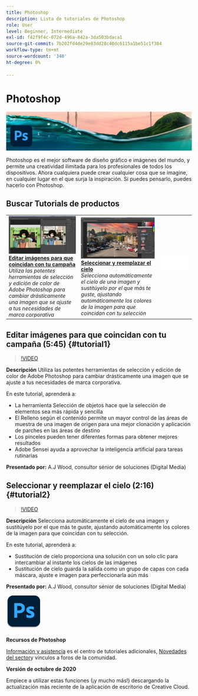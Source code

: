 ```yaml
---
title: Photoshop
description: Lista de tutoriales de Photoshop
role: User
level: Beginner, Intermediate
exl-id: f42f9f4c-072d-496a-842a-3da503bdaca1
source-git-commit: 7b202fd4de29e83dd28c40dc6115a1be51c1f384
workflow-type: tm+mt
source-wordcount: '340'
ht-degree: 0%

---
```


# Photoshop

![Tutorial Hero Image](../assets/Photoshop.jpg)

Photoshop es el mejor software de diseño gráfico e imágenes del mundo, y permite una creatividad ilimitada para los profesionales de todos los dispositivos. Ahora cualquiera puede crear cualquier cosa que se imagine, en cualquier lugar en el que surja la inspiración. Si puedes pensarlo, puedes hacerlo con Photoshop.

## Buscar Tutorials de productos

<table style="table-layout:fixed">
<tr>
 <td>
   <a href="photoshop.md#tutorial1">
      <img alt="Editar imágenes para que coincidan con tu campaña" src="../assets/PS_ObjectSelect_ContentAware_wood.jpg" />
   </a>
    <div>
   <a href="photoshop.md#tutorial1"><strong>Editar imágenes para que coincidan con tu campaña</strong></a>
    </div>
    <em>Utiliza las potentes herramientas de selección y edición de color de Adobe Photoshop para cambiar drásticamente una imagen que se ajuste a tus necesidades de marca corporativa</em>
    <br>
  </td>
  <td>
    <a href="photoshop.md#tutorial2">
        <img alt="Seleccionar y reemplazar el cielo" src="../assets/PS_Sky_Replace_wood.jpg" />
    </a>
    <div>
    <a href="photoshop.md#tutorial2"><strong>Seleccionar y reemplazar el cielo</strong></a>
    </div>
    <em>Selecciona automáticamente el cielo de una imagen y sustitúyelo por el que más te guste, ajustando automáticamente los colores de la imagen para que coincidan con tu selección</em>
    <br>
  </td>
  <td>
    <img alt="Separador" src="../assets/Whitespacer.png" />
    <div>
    <br>
  </td>
</tr>
</table>

## Editar imágenes para que coincidan con tu campaña (5:45) {#tutorial1}

>[!VIDEO](https://video.tv.adobe.com/v/326950?hidetitle=true)

**Descripción**
Utiliza las potentes herramientas de selección y edición de color de Adobe Photoshop para cambiar drásticamente una imagen que se ajuste a tus necesidades de marca corporativa.

En este tutorial, aprenderá a:
* La herramienta Selección de objetos hace que la selección de elementos sea más rápida y sencilla
* El Relleno según el contenido permite un mayor control de las áreas de muestra de una imagen de origen para una mejor clonación y aplicación de parches en las áreas de destino
* Los pinceles pueden tener diferentes formas para obtener mejores resultados
* Adobe Sensei ayuda a aprovechar la inteligencia artificial para tareas rutinarias

**Presentado por:**
A.J Wood, consultor sénior de soluciones (Digital Media)

## Seleccionar y reemplazar el cielo (2:16) {#tutorial2}

>[!VIDEO](https://video.tv.adobe.com/v/326953?hidetitle=true)

**Descripción**
Selecciona automáticamente el cielo de una imagen y sustitúyelo por el que más te guste, ajustando automáticamente los colores de la imagen para que coincidan con tu selección.

En este tutorial, aprenderá a:
* Sustitución de cielo proporciona una solución con un solo clic para intercambiar al instante los cielos de las imágenes
* Sustitución de cielo guarda la salida como un grupo de capas con cada máscara, ajuste e imagen para perfeccionarla aún más


**Presentado por:**
A.J Wood, consultor sénior de soluciones (Digital Media)

![Logotipo de Photoshop](../assets/ps_appicon_96.png)

**Recursos de Photoshop**

[Información y asistencia](https://helpx.adobe.com/support/photoshop.html) es el centro de tutoriales adicionales, [Novedades del sector](https://helpx.adobe.com/photoshop/using/whats-new.html)y vínculos a foros de la comunidad.

**Versión de octubre de 2020**

Empiece a utilizar estas funciones (¡y mucho más!) descargando la actualización más reciente de la aplicación de escritorio de Creative Cloud.
